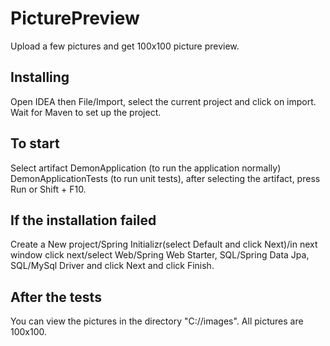 # PicturePreview
Upload a few pictures and get 100x100 picture preview.
## Installing
Open IDEA then File/Import, select the current project and click on import.
Wait for Maven to set up the project.
## To start
Select artifact DemonApplication (to run the application normally) DemonApplicationTests (to run unit tests), after selecting the artifact, press Run or Shift + F10.
## If the installation failed
Create a New project/Spring Initializr(select Default and click Next)/in next window click next/select Web/Spring Web Starter, SQL/Spring Data Jpa, SQL/MySql Driver and click Next and click Finish.
## After the tests
You can view the pictures in the directory "C://images". All pictures are 100x100.
